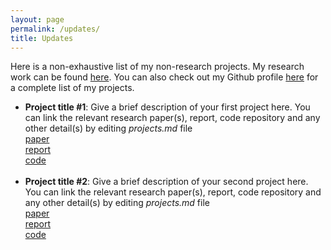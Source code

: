 ```yaml
---
layout: page
permalink: /updates/
title: Updates
---
```


Here is a non-exhaustive list of my non-research projects. My research work can be found <a href="/research">here</a>. You can also check out my Github profile <a href="">here</a> for a complete list of my projects.

<ul>
	<li>
		<b>Project title #1</b>: Give a brief description of your first project here. You can link the relevant research paper(s), report, code repository and any other detail(s) by editing <i>projects.md</i> file<br>
		<a href=""><div class="color-button">paper</div></a><a href="project_1.pdf"><div class="color-button">report</div></a><a href=""><div class="color-button">code</div></a>
	</li><br>
	<li>
		<b>Project title #2</b>: Give a brief description of your second project here. You can link the relevant research paper(s), report, code repository and any other detail(s) by editing <i>projects.md</i> file<br>
		<a href=""><div class="color-button">paper</div></a><a href="project_1.pdf"><div class="color-button">report</div></a><a href=""><div class="color-button">code</div></a>
	</li><br>

</ul>